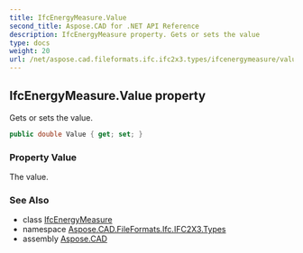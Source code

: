 ```yaml
---
title: IfcEnergyMeasure.Value
second_title: Aspose.CAD for .NET API Reference
description: IfcEnergyMeasure property. Gets or sets the value
type: docs
weight: 20
url: /net/aspose.cad.fileformats.ifc.ifc2x3.types/ifcenergymeasure/value/
---
```

## IfcEnergyMeasure.Value property

Gets or sets the value.

```csharp
public double Value { get; set; }
```

### Property Value

The value.

### See Also

* class [IfcEnergyMeasure](../)
* namespace [Aspose.CAD.FileFormats.Ifc.IFC2X3.Types](../../ifcenergymeasure/)
* assembly [Aspose.CAD](../../../)


